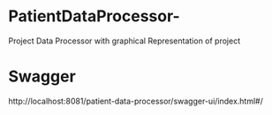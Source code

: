 # PatientDataProcessor-
Project Data Processor with graphical Representation of project

# Swagger

http://localhost:8081/patient-data-processor/swagger-ui/index.html#/

